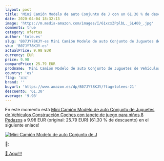 ```yaml
---
layout: post
title: 'Mini Camión Modelo de auto Conjunto de J con un 61.30 % de descuento'
date: 2020-04-04 18:32:13
image: 'https://m.media-amazon.com/images/I/61xcxZPplbL._SL400_.jpg'
comments: true
category: ofertas
author: 'tole.es'
slug: 'B07JY78KJY-es Mini Camión Modelo de auto Conjunto de Juguetes de...'
sku: 'B07JY78KJY-es'
actualPrice: 9.98 EUR
currency: EUR
price: 9.98
comparePrice: 25.79 EUR
prodname: 'Mini Camión Modelo de auto Conjunto de Juguetes de Vehículos Construcción Coches con tapete de juego para niños  8 Pedazos'
country: 'es'
flag: '🇪🇸'
brand: ''
buyurl: 'https://www.amazon.es/dp/B07JY78KJY/?tag=tolees-21'
descuento: '61.30'
average: '9.98'
---
```


En este momento está [Mini Camión Modelo de auto Conjunto de Juguetes de Vehículos Construcción Coches con tapete de juego para niños  8 Pedazos](https://www.amazon.es/dp/B07JY78KJY/?tag=tolees-21) a 9.98 EUR (original: 25.79 EUR) (61.30 %  de descuento) en el siguiente enlace!

[![Mini Camión Modelo de auto Conjunto de J](https://m.media-amazon.com/images/I/61xcxZPplbL._SL400_.jpg)](https://www.amazon.es/dp/B07JY78KJY/?tag=tolees-21)

🔎:


[🛒 Aquí!!!](https://www.amazon.es/dp/B07JY78KJY/?tag=tolees-21)
